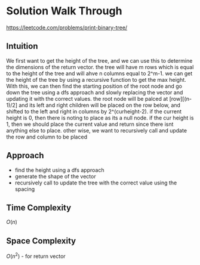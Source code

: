 # Solution Walk Through
https://leetcode.com/problems/print-binary-tree/

## Intuition
We first want to get the height of the tree, and we can use this to determine the dimensions of the return vector. the tree will have m rows which is equal to the height of the tree and will ahve n columns equal to 2^m-1.
we can get the height of the tree by using a recursive function to get the max height.
With this, we can then find the starting position of the root node and go down the tree using a dfs approach and slowly replacing the vector and updating it with the correct values.
the root node will be palced at [row][(n-1)/2]
and its left and right children will be placed on the row below, and shifted to the left and right in columns by 2^(curheight-2).
if the current height is 0, then there is noting to place as its a null node. if the cur height is 1, then we should place the current value and return since there isnt anything else to place.
other wise, we want to recursively call and update the row and column to be placed

## Approach
- find the height using a dfs approach
- generate the shape of the vector
- recursively call to update the tree with the correct value using the spacing


## Time Complexity
$O(n)$

## Space Complexity
$O(n^2)$ - for return vector



